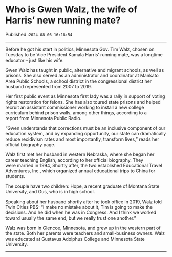 # Who is Gwen Walz, the wife of Harris’ new running mate?

Published :`2024-08-06 16:18:54`

---

Before he got his start in politics, Minnesota Gov. Tim Walz, chosen on Tuesday to be Vice President Kamala Harris’ running mate, was a longtime educator – just like his wife.

Gwen Walz has taught in public, alternative and migrant schools, as well as prisons. She also served as an administrator and coordinator at Mankato Area Public Schools, a school district in the congressional district her husband represented from 2007 to 2019.

Her first public event as Minnesota first lady was a rally in support of voting rights restoration for felons. She has also toured state prisons and helped recruit an assistant commissioner working to install a new college curriculum behind prison walls, among other things, according to a report from Minnesota Public Radio.

“Gwen understands that corrections must be an inclusive component of our education system, and by expanding opportunity, our state can dramatically reduce recidivism rates and most importantly, transform lives,” reads her official biography page.

Walz first met her husband in western Nebraska, where she began her career teaching English, according to her official biography. They were married in 1994, Shortly after, the two established Educational Travel Adventures, Inc., which organized annual educational trips to China for students.

The couple have two children: Hope, a recent graduate of Montana State University, and Gus, who is in high school.

Speaking about her husband shortly after he took office in 2019, Walz told Twin Cities PBS: “I make no mistake about it, Tim is going to make the decisions. And he did when he was in Congress. And I think we worked toward usually the same end, but we really trust one another.”

Walz was born in Glencoe, Minnesota, and grew up in the western part of the state. Both her parents were teachers and small-business owners. Walz was educated at Gustavus Adolphus College and Minnesota State University.

---

